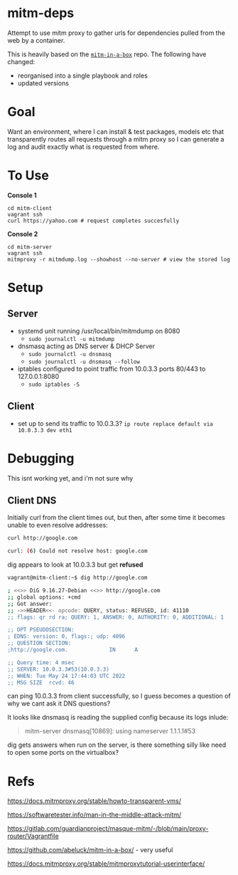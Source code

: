 # mitm-deps
Attempt to use mitm proxy to gather urls for dependencies pulled from the web by a container.

This is heavily based on the [`mitm-in-a-box`](https://github.com/abeluck/mitm-in-a-box) repo. The following have changed:
* reorganised into a single playbook and roles
* updated versions

# Goal
Want an environment, where I can install & test packages, models etc that transparently routes all requests through a mitm proxy so I can generate a log and audit exactly what is requested from where.


# To Use

**Console 1**

```
cd mitm-client
vagrant ssh
curl https://yahoo.com # request completes succesfully
```

**Console 2**

```
cd mitm-server
vagrant ssh
mitmproxy -r mitmdump.log --showhost --no-server # view the stored log
```


# Setup

## Server
* systemd unit running /usr/local/bin/mitmdump on 8080 
	* `sudo journalctl -u mitmdump`
* dnsmasq acting as DNS server & DHCP Server
	* `sudo journalctl -u dnsmasq`
	* `sudo journalctl -u dnsmasq --follow`
* iptables configured to point traffic from 10.0.3.3 ports 80/443 to 127.0.0.1:8080
	* `sudo iptables -S`

## Client
* set up to send its traffic to 10.0.3.3? `ip route replace default via 10.0.3.3 dev eth1`



# Debugging

This isnt working yet, and i'm not sure why

## Client DNS
Initially curl from the client times out, but then, after some time it becomes unable to even resolve addresses:

```sh
curl http://google.com

curl: (6) Could not resolve host: google.com
```

dig appears to look at 10.0.3.3 but get **refused**

```sh
vagrant@mitm-client:~$ dig http://google.com

; <<>> DiG 9.16.27-Debian <<>> http://google.com
;; global options: +cmd
;; Got answer:
;; ->>HEADER<<- opcode: QUERY, status: REFUSED, id: 41110
;; flags: qr rd ra; QUERY: 1, ANSWER: 0, AUTHORITY: 0, ADDITIONAL: 1

;; OPT PSEUDOSECTION:
; EDNS: version: 0, flags:; udp: 4096
;; QUESTION SECTION:
;http://google.com.             IN      A

;; Query time: 4 msec
;; SERVER: 10.0.3.3#53(10.0.3.3)
;; WHEN: Tue May 24 17:44:03 UTC 2022
;; MSG SIZE  rcvd: 46
```

can ping 10.0.3.3 from client successfully, so I guess becomes a question of why we cant ask it DNS questions?

It looks like dnsmasq is reading the supplied config because its logs inlude:

> mitm-server dnsmasq[10869]: using nameserver 1.1.1.1#53

dig gets answers when run on the server, is there something silly like need to open some ports on the virtualbox?





# Refs

https://docs.mitmproxy.org/stable/howto-transparent-vms/

https://softwaretester.info/man-in-the-middle-attack-mitm/

https://gitlab.com/guardianproject/masque-mitm/-/blob/main/proxy-router/Vagrantfile

https://github.com/abeluck/mitm-in-a-box/ - very useful

https://docs.mitmproxy.org/stable/mitmproxytutorial-userinterface/